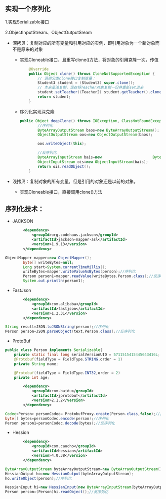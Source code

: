 ## 实现一个序列化

1.实现Serializable接口

2.ObjectInputStream、ObjectOutputSream



- 深拷贝：复制对应的所有变量和引用对应的实例，即引用对象为一个新对象而不是原来的对象

  - 实现Cloneable接口，且重写clone()方法，将对象的引用克隆一次，传值

    ```JAVA
     	@Override
        public Object clone() throws CloneNotSupportedException {  		
    		// 调用父类clone接口复制变量：
            Student3 student = (Student3) super.clone();
            // 本来是浅复制，现在将Teacher对象复制一份并重新set进来
            student.setTeacher((Teacher2) student.getTeacher().clone());
            return student;
        }
    
    ```

  - 序列化实现深克隆

    ```java
    public Object deepClone() throws IOException, ClassNotFoundException {
            //序列化
            ByteArrayOutputStream baos=new ByteArrayOutputStream();
            ObjectOutputStream oos=new ObjectOutputStream(baos);
    
            oos.writeObject(this);
    
            //反序列化
            ByteArrayInputStream bais=new 						ByteArrayInputStream(baos.toByteArray());
            ObjectInputStream ois=new ObjectInputStream(bais);
            return ois.readObject();
        }
    ```

    

- 浅拷贝：复制对象的所有变量，但是引用的对象还是以前的对象。
  
  - 实现Cloneable接口，直接调用clone()方法

## 序列化技术：

- JACKSON


```XML
		<dependency>
            <groupId>org.codehaus.jackson</groupId>
            <artifactId>jackson-mapper-asl</artifactId>
            <version>1.9.13</version>
        </dependency>
```

  ```JAVA
ObjectMapper mapper=new ObjectMapper();
          byte[] writeBytes=null;
          Long start=System.currentTimeMillis();
          writeBytes=mapper.writeValueAsBytes(person);//序列化
          Person person1=mapper.readValue(writeBytes,Person.class);//反序列化
          System.out.println(person1);
  ```

  - FastJson

```XML
        <dependency>
            <groupId>com.alibaba</groupId>
            <artifactId>fastjson</artifactId>
            <version>1.2.31</version>
        </dependency>
```

```JAVA
String result=JSON.toJSONString(person);//序列化
Person person=JSON.parseObject(text,Person.class);//反序列化
```

  - ProtoBuf

```java
public class Person implements Serializable{
	private static final long serialVersionUID = 5711515415445643416L;
    @Protobuf(fieldType = FieldType.STRING,order = 1)
    private String name;

    @Protobuf(fieldType = FieldType.INT32,order = 2)
    private int age;
```

```xml
        <dependency>
            <groupId>com.baidu</groupId>
            <artifactId>jprotobuf</artifactId>
            <version>2.1.2</version>
        </dependency>
```

```JAVA
Codec<Person> personCodec= ProtobufProxy.create(Person.class,false);//此处较耗时
byte[] bytes=personCodec.encode(person);//序列化
Person person1=personCodec.decode(bytes);//反序列化
```

  - Hession

```XML
        <dependency>
            <groupId>com.caucho</groupId>
            <artifactId>hessian</artifactId>
            <version>4.0.38</version>
        </dependency>
```

```java
ByteArrayOutputStream byteArrayOutputStream=new ByteArrayOutputStream();
HessianOutput ho=new HessianOutput(byteArrayOutputStream);
ho.writeObject(person);//序列化

HessianInput hi=new HessianInput(new ByteArrayInputStream(byteArrayOutputStream.toByteArray()));
Person person=(Person)hi.readObject();//反序列化

```

